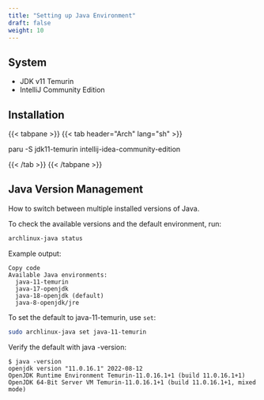 ```yaml
---
title: "Setting up Java Environment"
draft: false
weight: 10
---
```


## System

- JDK v11 Temurin
- IntelliJ Community Edition

## Installation

{{< tabpane >}}
{{< tab header="Arch" lang="sh" >}}

paru -S jdk11-temurin intellij-idea-community-edition

{{< /tab >}}
{{< /tabpane >}}

## Java Version Management

How to switch between multiple installed versions of Java.

To check the available versions and the default environment, run:

```sh
archlinux-java status
```

Example output:

```text
Copy code
Available Java environments:
  java-11-temurin
  java-17-openjdk
  java-18-openjdk (default)
  java-8-openjdk/jre
```

To set the default to java-11-temurin, use `set`:

```sh
sudo archlinux-java set java-11-temurin
```

Verify the default with java -version:

```text
$ java -version
openjdk version "11.0.16.1" 2022-08-12
OpenJDK Runtime Environment Temurin-11.0.16.1+1 (build 11.0.16.1+1)
OpenJDK 64-Bit Server VM Temurin-11.0.16.1+1 (build 11.0.16.1+1, mixed mode)
```
